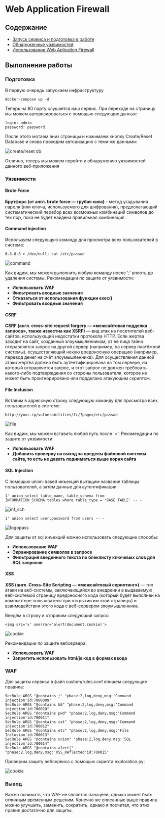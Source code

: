 # Web Application Firewall

## Содержание

- [Запуск сервиса и подготовка к работе](#Подготовка)
- [Обнаруженные уязвимостей](#Уязвимости)
- [Использование Web Aplication Firewall](#WAF)

## Выполнение работы

### Подготовка

В первую очередь запускаем инфраструктуру

```
docker-compose up -d
```

Теперь на 80 порту слушается наш сервис. При переходе на страницу мы можем авторизироваться с помощью следующих данных:

```
login: admin
password: password
```

После этого мотаем вниз страницы и нажимаем кнопку Create/Reset Database и снова проходим авторизацию с теми же данными:

![create/reset db](img/WAF/1.png)

Отлично, теперь мы можем перейти к обнаружению уязвимостей данного веб-приложения

### Уязвимости

#### Brute Force 

**Брутфорс (от англ. brute force — грубая сила)** - метод угадывания пароля (или ключа, используемого для шифрования), предполагающий систематический перебор всех возможных комбинаций символов до тех пор, пока не будет найдена правильная комбинация.

#### Command injection

Используем следующую команду для просмотра всех пользователей в системе:

```
8.8.8.8 > /dev/null; cat /etc/passwd
```
![command](img/WAF/2.png)


Как видим, мы можем выполнить любую команду после ';' вплоть до удаления системы. Рекомендации по защите от уязвимости:

- **Использовать WAF**
- **Фильтровать входные значения**
- **Отказаться от использования функции exec()**
- **Фильтровать входные значения**

#### CSRF

**CSRF (англ. cross-site request forgery — «межсайтовая подделка запроса», также известна как XSRF)** — вид атак на посетителей веб-сайтов, использующий недостатки протокола HTTP. Если жертва заходит на сайт, созданный злоумышленником, от её лица тайно отправляется запрос на другой сервер (например, на сервер платёжной системы), осуществляющий некую вредоносную операцию (например, перевод денег на счёт злоумышленника). Для осуществления данной атаки жертва должна быть аутентифицирована на том сервере, на который отправляется запрос, и этот запрос не должен требовать какого-либо подтверждения со стороны пользователя, которое не может быть проигнорировано или подделано атакующим скриптом.

#### File Inclusion

Вставим в адрессную строку следующую команду для просмотра всех пользователей в системе:

```
http://your.ip/vulnerabilities/fi/?page=/etc/passwd
```

![file](img/WAF/3.png)

Как видим, мы можем вставить любой путь после '='. Рекомендации по защите от уязвимости:

- **Использовать WAF**
- **Добавить проверку на выход за пределы файловой системы сайта, то есть не давать подниматься выше корня сайта**

#### SQL Injection

С помощью union-based инъекций вытащим название таблицы пользователей, а затем данные для аутентификации:

```
1' union select table_name, table_schema from INFORMATION_SCHEMA.tables where table_type = 'BASE TABLE' -- -
```
![inf_sch](img/WAF/4.png)

```
1' union select user,password from users -- -
```

![logopass](img/WAF/5.png)

Для защиты от sql инъекций можно использовать следующие способы:

- **Использование WAF**
- **Экранирование символов в запросе**
- **Фильтрация введенного текста по блеклисту ключевых слов для SQL запросов**

#### XSS

**XSS (англ. Cross-Site Scripting — «межсайтовый скриптинг»)** — тип атаки на веб-системы, заключающийся во внедрении в выдаваемую веб-системой страницу вредоносного кода (который будет выполнен на компьютере пользователя при открытии им этой страницы) и взаимодействии этого кода с веб-сервером злоумышленника.

Введём в строку и отправим следующий запрос:

```
<img src='x' onerror='alert(document.cookie)'>
```

![cookie](img/WAF/6.png)

Рекомендации по защите вебсервера:

- **Использовать WAF**
- **Запретить использовать html/js код в формах ввода**

### WAF

Для защиты сервиса в файл custom/rules.conf впишем следующие правила:

```
SecRule ARGS "@contains ;" "phase:2,log,deny,msg:'Command injection'id:7000009" 
SecRule ARGS "@contains &&" "phase:2,log,deny,msg:'Command injection'id:700010" 
SecRule ARGS "@contains pwd" "phase:2,log,deny,msg:'Command injection'id:700011"
SecRule ARGS "@contains cat" "phase:2,log,deny,msg:'Command injection'id:700012"
SecRule ARGS "@contains etc" "phase:2,log,deny,msg:'File Inclusion'id:700013"
SecRule ARGS "@contains union" "phase:2,log,deny,msg:'SQL injection'id:700014"
SecRule ARGS "@contains alert(" "phase:2,log,deny,msg:'XSS_Reflected'id:700015"
```

Проверим защиту вебсервиса с помощью скрипта exploration.py:

![cookie](img/WAF/7.png)

### Вывод

Важно понимать, что WAF не является панацеей, однако может быть отличным временным решеним. Конечно же описанные выше правила можно улучшить, заменить, сократить, однако я посчитал, что этих правил достаточно для защиты. 
